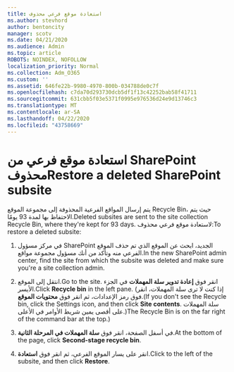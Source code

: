 ```yaml
---
title: استعادة موقع فرعي محذوف
ms.author: stevhord
author: bentoncity
manager: scotv
ms.date: 04/21/2020
ms.audience: Admin
ms.topic: article
ROBOTS: NOINDEX, NOFOLLOW
localization_priority: Normal
ms.collection: Adm_O365
ms.custom: ''
ms.assetid: 646fe22b-9980-4970-800b-034788de0c7f
ms.openlocfilehash: c7da70d293730dcb5df1f13c42252bab58f41711
ms.sourcegitcommit: 631cbb5f03e5371f0995e976536d24e9d13746c3
ms.translationtype: MT
ms.contentlocale: ar-SA
ms.lasthandoff: 04/22/2020
ms.locfileid: "43758669"
---
```

# <a name="restore-a-deleted-sharepoint-subsite"></a><span data-ttu-id="429b5-102">استعادة موقع فرعي من SharePoint محذوف</span><span class="sxs-lookup"><span data-stu-id="429b5-102">Restore a deleted SharePoint subsite</span></span>

<span data-ttu-id="429b5-103">يتم إرسال المواقع الفرعية المحذوفة إلى مجموعة الموقع Recycle Bin، حيث يتم الاحتفاظ بها لمدة 93 يومًا.</span><span class="sxs-lookup"><span data-stu-id="429b5-103">Deleted subsites are sent to the site collection Recycle Bin, where they're kept for 93 days.</span></span> <span data-ttu-id="429b5-104">لاستعادة موقع فرعي محذوف:</span><span class="sxs-lookup"><span data-stu-id="429b5-104">To restore a deleted subsite:</span></span>
  
1. <span data-ttu-id="429b5-105">في مركز مسؤول SharePoint الجديد، ابحث عن الموقع الذي تم حذف الموقع الفرعي منه وتأكد من أنك مسؤول مجموعة مواقع.</span><span class="sxs-lookup"><span data-stu-id="429b5-105">In the new SharePoint admin center, find the site from which the subsite was deleted and make sure you're a site collection admin.</span></span> 
    
2. <span data-ttu-id="429b5-106">انتقل إلى الموقع.</span><span class="sxs-lookup"><span data-stu-id="429b5-106">Go to the site.</span></span> <span data-ttu-id="429b5-107">انقر فوق **إعادة تدوير سلة المهملات** في الجزء الأيسر.</span><span class="sxs-lookup"><span data-stu-id="429b5-107">Click **Recycle bin** in the left pane.</span></span> <span data-ttu-id="429b5-108">(إذا كنت لا ترى سلة المهملات، انقر فوق رمز الإعدادات، ثم انقر فوق **محتويات الموقع**.</span><span class="sxs-lookup"><span data-stu-id="429b5-108">(If you don't see the Recycle bin, click the Settings icon, and then click **Site contents**.</span></span> <span data-ttu-id="429b5-109">سلة المهملات على أقصى يمين شريط الأوامر في الأعلى.)</span><span class="sxs-lookup"><span data-stu-id="429b5-109">The Recycle Bin is on the far right of the command bar at the top.)</span></span>
    
3. <span data-ttu-id="429b5-110">في أسفل الصفحة، انقر فوق **سلة المهملات في المرحلة الثانية**.</span><span class="sxs-lookup"><span data-stu-id="429b5-110">At the bottom of the page, click **Second-stage recycle bin**.</span></span>
    
4. <span data-ttu-id="429b5-111">انقر على يسار الموقع الفرعي، ثم انقر فوق **استعادة**.</span><span class="sxs-lookup"><span data-stu-id="429b5-111">Click to the left of the subsite, and then click **Restore**.</span></span>
    

